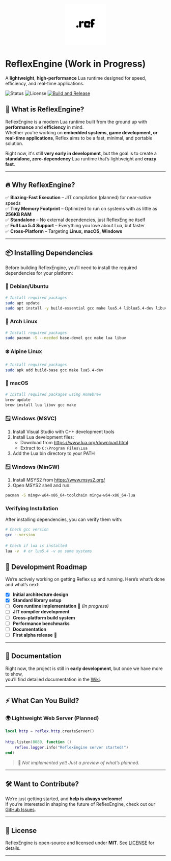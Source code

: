 <p align="center">
  <img src="assets/ref_nobg.png" width="128" height="128">
</p>

# ReflexEngine (Work in Progress)  

A **lightweight**, **high-performance** Lua runtime designed for speed, efficiency, and real-time applications.  

![Status](https://img.shields.io/badge/status-WIP-yellow)
![License](https://img.shields.io/badge/license-MIT-green)
[![Build and Release](https://github.com/ReflexEngine/reflex/actions/workflows/release.yml/badge.svg)](https://github.com/ReflexEngine/reflex/actions/workflows/release.yml)

## 🚀 What is ReflexEngine?  

ReflexEngine is a modern Lua runtime built from the ground up with **performance** and **efficiency** in mind.  
Whether you're working on **embedded systems, game development, or real-time applications**, Reflex aims to be a fast, minimal, and portable solution.  

Right now, it's still **very early in development**, but the goal is to create a **standalone, zero-dependency** Lua runtime that’s lightweight and **crazy fast**.  

---

## 🔥 Why ReflexEngine?  

✅ **Blazing-Fast Execution** – JIT compilation (planned) for near-native speeds  
✅ **Tiny Memory Footprint** – Optimized to run on systems with as little as **256KB RAM**  
✅ **Standalone** – No external dependencies, just ReflexEngine itself  
✅ **Full Lua 5.4 Support** – Everything you love about Lua, but faster  
✅ **Cross-Platform** – Targeting **Linux, macOS, Windows**

---

## 📦 Installing Dependencies

Before building ReflexEngine, you'll need to install the required dependencies for your platform:

### 🐧 Debian/Ubuntu
```bash
# Install required packages
sudo apt update
sudo apt install -y build-essential gcc make lua5.4 liblua5.4-dev libuv1-dev
```

### 🏹 Arch Linux
```bash
# Install required packages
sudo pacman -S --needed base-devel gcc make lua libuv
```

### ❄️ Alpine Linux
```bash
# Install required packages
sudo apk add build-base gcc make lua5.4-dev
```

### 🍎 macOS
```bash
# Install required packages using Homebrew
brew update
brew install lua libuv gcc make
```

### 🪟 Windows (MSVC)
1. Install Visual Studio with C++ development tools
2. Install Lua development files:
   - Download from https://www.lua.org/download.html
   - Extract to `C:\Program Files\Lua`
3. Add the Lua bin directory to your PATH

### 🪟 Windows (MinGW)
1. Install MSYS2 from https://www.msys2.org/
2. Open MSYS2 shell and run:
```bash
pacman -S mingw-w64-x86_64-toolchain mingw-w64-x86_64-lua
```

### Verifying Installation
After installing dependencies, you can verify them with:
```bash
# Check gcc version
gcc --version

# Check if lua is installed
lua -v  # or lua5.4 -v on some systems
```

## 📌 Development Roadmap  

We’re actively working on getting Reflex up and running. Here’s what’s done and what’s next:  

- [x] **Initial architecture design**  
- [x] **Standard library setup**  
- [ ] **Core runtime implementation** 🚧 *(In progress)*  
- [ ] **JIT compiler development**  
- [ ] **Cross-platform build system**  
- [ ] **Performance benchmarks**  
- [ ] **Documentation**  
- [ ] **First alpha release** 🚀  

---

## 📖 Documentation  

Right now, the project is still in **early development**, but once we have more to show,  
you’ll find detailed documentation in the [Wiki](https://github.com/reflexengine/reflex/wiki).  

---

## ⚡ What Can You Build?  

### 🌍 Lightweight Web Server (Planned)  

```lua
local http = reflex.http.createServer()

http.listen(8080, function ()
    reflex.logger.info("ReflexEngine server started!")
end)
```

> 🚧 *Not implemented yet! Just a preview of what’s planned.*  

---

## 🛠️ Want to Contribute?  

We’re just getting started, and **help is always welcome!**  
If you’re interested in shaping the future of ReflexEngine, check out our [GitHub Issues](https://github.com/reflexengine/reflex/issues).  

---

## 📜 License  

ReflexEngine is open-source and licensed under **MIT**. See [LICENSE](LICENSE) for details.  

---
